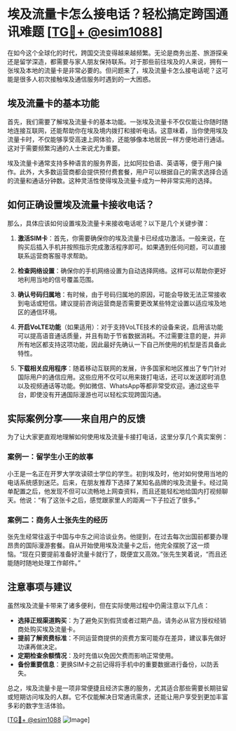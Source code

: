 # 埃及流量卡怎么接电话？轻松搞定跨国通讯难题 [[TG💪+ @esim1088](https://t.me/s/esim1088)]

在如今这个全球化的时代，跨国交流变得越来越频繁。无论是商务出差、旅游探亲还是留学深造，都需要与家人朋友保持联系。对于那些前往埃及的人来说，拥有一张埃及本地的流量卡是非常必要的。但问题来了，埃及流量卡怎么接电话呢？这可能是很多人初次接触埃及通信服务时遇到的一大困惑。

## 埃及流量卡的基本功能

首先，我们需要了解埃及流量卡的基本功能。一张埃及流量卡不仅仅能让你随时随地连接互联网，还能帮助你在埃及境内拨打和接听电话。这意味着，当你使用埃及流量卡时，不仅能够享受高速上网体验，还能够像本地居民一样方便地进行通话。这对于需要频繁沟通的人士来说尤为重要。

埃及流量卡通常支持多种语言的服务界面，比如阿拉伯语、英语等，便于用户操作。此外，大多数运营商都会提供预付费套餐，用户可以根据自己的需求选择合适的流量和通话分钟数。这种灵活性使得埃及流量卡成为一种非常实用的选择。

## 如何正确设置埃及流量卡接收电话？

那么，具体应该如何设置埃及流量卡来接收电话呢？以下是几个关键步骤：

1. **激活SIM卡**：首先，你需要确保你的埃及流量卡已经成功激活。一般来说，在购买后插入手机并按照指示完成激活程序即可。如果遇到任何问题，可以直接联系运营商客服寻求帮助。

2. **检查网络设置**：确保你的手机网络设置为自动选择网络。这样可以帮助你更好地利用当地的信号覆盖范围。

3. **确认号码归属地**：有时候，由于号码归属地的原因，可能会导致无法正常接收到电话或短信。建议提前咨询运营商是否需要更改某些特定设置以适应埃及地区的通信环境。

4. **开启VoLTE功能**（如果适用）：对于支持VoLTE技术的设备来说，启用该功能可以提高语音通话质量，并且有助于节省数据消耗。不过需要注意的是，并非所有地区都支持这项功能，因此最好先确认一下自己所使用的机型是否具备此特性。

5. **下载相关应用程序**：随着移动互联网的发展，许多国家和地区推出了专门针对国际用户的通信应用。这些应用不仅可以用来拨打电话，还可以发送即时消息以及视频通话等功能。例如微信、WhatsApp等都非常受欢迎。通过这些平台，即使没有开通国际漫游也可以轻松实现跨国沟通。

## 实际案例分享——来自用户的反馈

为了让大家更直观地理解如何使用埃及流量卡接打电话，这里分享几个真实案例：

### 案例一：留学生小王的故事
小王是一名正在开罗大学攻读硕士学位的学生。初到埃及时，他对如何使用当地的电话系统感到迷茫。后来，在朋友推荐下选择了某知名品牌的埃及流量卡。经过简单配置之后，他发现不但可以流畅地上网查资料，而且还能轻松地给国内打视频聊天。他说：“有了这张卡之后，感觉跟家里人的距离一下子拉近了很多。”

### 案例二：商务人士张先生的经历
张先生经常往返于中国与中东之间洽谈业务。他提到，在过去每次出国前都要办理昂贵的国际漫游套餐。自从开始使用埃及流量卡之后，他完全摆脱了这一烦恼。“现在只要提前准备好流量卡就行了，既便宜又高效。”张先生笑着说，“而且还能随时随地处理工作邮件。”

## 注意事项与建议

虽然埃及流量卡带来了诸多便利，但在实际使用过程中仍需注意以下几点：

- **选择正规渠道购买**：为了避免买到假货或者过期产品，请务必从官方授权经销商处购买埃及流量卡。
- **提前了解资费标准**：不同运营商提供的资费方案可能存在差异，建议事先做好功课再做决定。
- **定期检查余额情况**：及时充值以免因欠费而影响正常使用。
- **备份重要信息**：更换SIM卡之前记得将手机中的重要数据进行备份，以防丢失。

总之，埃及流量卡是一项非常便捷且经济实惠的服务，尤其适合那些需要长期驻留或短期访问埃及的人群。它不仅能解决日常通讯需求，还能让用户享受到更加丰富多彩的数字生活体验。

[[TG💪+ @esim1088](https://t.me/s/esim1088) ![Image](https://i.postimg.cc/4NQfJmqS/Snipaste-2025-05-13-00-14-12.png)]